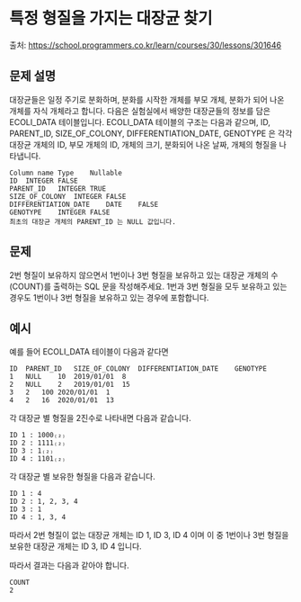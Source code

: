 # 특정 형질을 가지는 대장균 찾기

출처: https://school.programmers.co.kr/learn/courses/30/lessons/301646

## 문제 설명

대장균들은 일정 주기로 분화하며, 분화를 시작한 개체를 부모 개체, 분화가 되어 나온 개체를 자식 개체라고 합니다.
다음은 실험실에서 배양한 대장균들의 정보를 담은 ECOLI_DATA 테이블입니다. ECOLI_DATA 테이블의 구조는 다음과 같으며, ID, PARENT_ID, SIZE_OF_COLONY, DIFFERENTIATION_DATE, GENOTYPE 은 각각 대장균 개체의 ID, 부모 개체의 ID, 개체의 크기, 분화되어 나온 날짜, 개체의 형질을 나타냅니다.

```
Column name	Type	Nullable
ID	INTEGER	FALSE
PARENT_ID	INTEGER	TRUE
SIZE_OF_COLONY	INTEGER	FALSE
DIFFERENTIATION_DATE	DATE	FALSE
GENOTYPE	INTEGER	FALSE
최초의 대장균 개체의 PARENT_ID 는 NULL 값입니다.
```

## 문제

2번 형질이 보유하지 않으면서 1번이나 3번 형질을 보유하고 있는 대장균 개체의 수(COUNT)를 출력하는 SQL 문을 작성해주세요. 1번과 3번 형질을 모두 보유하고 있는 경우도 1번이나 3번 형질을 보유하고 있는 경우에 포함합니다.

## 예시

예를 들어 ECOLI_DATA 테이블이 다음과 같다면

```
ID	PARENT_ID	SIZE_OF_COLONY	DIFFERENTIATION_DATE	GENOTYPE
1	NULL	10	2019/01/01	8
2	NULL	2	2019/01/01	15
3	2	100	2020/01/01	1
4	2	16	2020/01/01	13
```

각 대장균 별 형질을 2진수로 나타내면 다음과 같습니다.

```
ID 1 : 1000₍₂₎
ID 2 : 1111₍₂₎
ID 3 : 1₍₂₎
ID 4 : 1101₍₂₎
```

각 대장균 별 보유한 형질을 다음과 같습니다.

```
ID 1 : 4
ID 2 : 1, 2, 3, 4
ID 3 : 1
ID 4 : 1, 3, 4
```

따라서 2번 형질이 없는 대장균 개체는 ID 1, ID 3, ID 4 이며 이 중 1번이나 3번 형질을 보유한 대장균 개체는 ID 3, ID 4 입니다.

따라서 결과는 다음과 같아야 합니다.

```
COUNT
2
```
